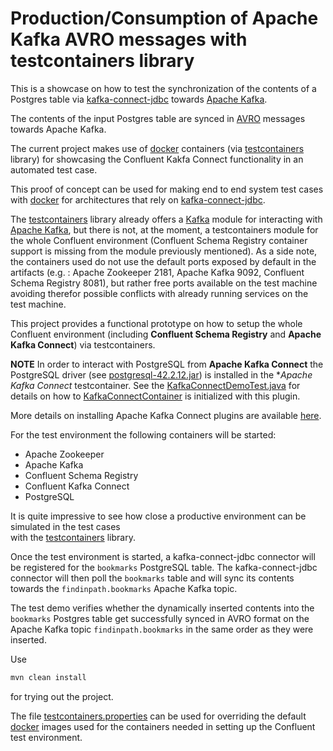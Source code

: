 Production/Consumption of Apache Kafka AVRO messages with testcontainers library
=======================================================================================

This is a showcase on how to test the synchronization of the contents
of a Postgres table via [kafka-connect-jdbc](https://docs.confluent.io/current/connect/kafka-connect-jdbc/index.html)
towards [Apache Kafka](https://kafka.apache.org/).

The contents of the input Postgres table are synced in  [AVRO](https://avro.apache.org/) messages 
towards Apache Kafka.
 
The current project makes use of [docker](https://www.docker.com/) containers 
(via [testcontainers](https://www.testcontainers.org/) library) for showcasing
the Confluent Kakfa Connect functionality in an automated test case.

This proof of concept can be used for making end to end system test cases with
[docker](https://www.docker.com/) for architectures that rely on 
[kafka-connect-jdbc](https://docs.confluent.io/current/connect/kafka-connect-jdbc/index.html).

 
The [testcontainers](https://www.testcontainers.org/) library already
offers a [Kafka](https://www.testcontainers.org/modules/kafka/) module
for interacting with [Apache Kafka](https://kafka.apache.org/), but
there is not, at the moment, a testcontainers module for the whole
Confluent environment (Confluent Schema Registry container support is
missing from the module previously mentioned).
As a side note, the containers used do not use the default ports exposed
by default in the artifacts (e.g. : Apache Zookeeper 2181, Apache Kafka 9092,
Confluent Schema Registry 8081), but rather free ports available on the
test machine avoiding therefor possible conflicts with already running
services on the test machine. 

This project provides a functional prototype on how to setup the whole
Confluent environment (including **Confluent Schema Registry** and **Apache Kafka Connect**) 
via testcontainers.

**NOTE** In order to interact with PostgreSQL from **Apache Kafka Connect** the PostgreSQL
driver (see [postgresql-42.2.12.jar](src/test/resources/plugins/kafka-connect-jdbc/postgresql-42.2.12.jar))
is installed in the **Apache Kafka Connect* testcontainer.
See the [KafkaConnectDemoTest.java](src/test/java/com/findinpath/KafkaConnectDemoTest.java) for details on how
to [KafkaConnectContainer](src/test/java/com/findinpath/testcontainers/KafkaConnectContainer.java) is initialized
with this plugin.

More details on installing Apache Kafka Connect plugins are available
 [here](https://docs.confluent.io/current/connect/userguide.html#connect-installing-plugins).
 
 
For the test environment the following containers will be started:
 
- Apache Zookeeper
- Apache Kafka
- Confluent Schema Registry
- Confluent Kafka Connect
- PostgreSQL

It is quite impressive to see how close a productive environment can be simulated in the test cases  
with the [testcontainers](https://www.testcontainers.org/) library.
 
Once the test environment is started, a kafka-connect-jdbc connector will be registered 
for the `bookmarks` PostgreSQL table.
The kafka-connect-jdbc connector will then poll the `bookmarks` table and will sync
its contents towards the `findinpath.bookmarks` Apache Kafka topic.

The test demo verifies whether the dynamically inserted contents 
into the `bookmarks` Postgres table get successfully synced in 
AVRO format on the Apache Kafka topic `findinpath.bookmarks` in the 
same order as they were inserted. 

Use 

```bash
mvn clean install
```

for trying out the project.

The file [testcontainers.properties](src/test/resources/testcontainers.properties) can be
used for overriding the default [docker](https://www.docker.com/) images used for the containers needed in setting 
up the Confluent test environment.
